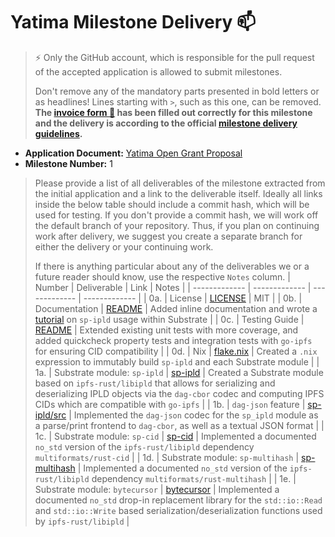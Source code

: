 
# Yatima Milestone Delivery :mailbox:

> ⚡ Only the GitHub account, which is responsible for the pull request of the accepted application is allowed to submit milestones. 
> 
> Don't remove any of the mandatory parts presented in bold letters or as headlines! Lines starting with `>`, such as this one, can be removed.
**The [invoice form :pencil:](https://docs.google.com/forms/d/e/1FAIpQLSfmNYaoCgrxyhzgoKQ0ynQvnNRoTmgApz9NrMp-hd8mhIiO0A/viewform) has been filled out correctly for this milestone and the delivery is according to the official [milestone delivery guidelines](https://github.com/w3f/General-Grants-Program/blob/master/grants/milestone-deliverables-guidelines.md).**  

* **Application Document:** [Yatima Open Grant Proposal](https://github.com/yatima-inc/Open-Grants-Program/blob/e122eb754e9c4c228dea6721e6822fef4953cb30/applications/yatima.md) 
* **Milestone Number:** 1

> Please provide a list of all deliverables of the milestone extracted from the initial application and a link to the deliverable itself. Ideally all links inside the below table should include a commit hash, which will be used for testing. If you don't provide a commit hash, we will work off the default branch of your repository. Thus, if you plan on continuing work after delivery, we suggest you create a separate branch for either the delivery or your continuing work. 
> 
> If there is anything particular about any of the deliverables we or a future reader should know, use the respective `Notes` column.
| Number        | Deliverable                      | Link                                                                   | Notes                                                                                                                                                                                                   |
| ------------- | -------------                    | -------------                                                          | -------------                                                                                                                                                                                           |
| 0a.           | License                          | [LICENSE](https://github.com/yatima-inc/sp-ipld/blob/main/LICENSE)     | MIT                                                                                                                                                                                                     |
| 0b.           | Documentation                    | [README](https://github.com/yatima-inc/sp-ipld/blob/main/README.md)    | Added inline documentation and wrote a [tutorial](https://github.com/yatima-inc/sp-ipld/blob/main/substrate-tutorial.md) on `sp-ipld` usage within Substrate                                                                                                                     |
| 0c.           | Testing Guide                    | [README](https://github.com/yatima-inc/sp-ipld/blob/main/README.md)    | Extended existing unit tests with more coverage, and added quickcheck property tests and integration tests with `go-ipfs` for ensuring CID compatibility                                                |
| 0d.           | Nix                              | [flake.nix](https://github.com/yatima-inc/sp-ipld/blob/main/flake.nix) | Created a `.nix` expression to immutably build `sp-ipld` and each Substrate module                                                                                                                      |
| 1a.           | Substrate module: `sp-ipld`      | [sp-ipld](https://github.com/yatima-inc/sp-ipld)                       | Created a Substrate module based on `ipfs-rust/libipld` that allows for serializing and deserializing IPLD objects via the `dag-cbor` codec and computing IPFS CIDs which are compatible with `go-ipfs` |
| 1b.           | `dag-json` feature               | [sp-ipld/src](https://github.com/yatima-inc/sp-ipld/tree/main/src)     | Implemented the `dag-json` codec for the `sp_ipld` module as a parse/print frontend to `dag-cbor`, as well as a textual JSON format                                                                     |
| 1c.           | Substrate module: `sp-cid`       | [sp-cid](https://github.com/yatima-inc/sp-cid)                         | Implemented a documented `no_std` version of the `ipfs-rust/libipld` dependency `multiformats/rust-cid`                                                                                                 |
| 1d.           | Substrate module: `sp-multihash` | [sp-multihash](https://github.com/yatima-inc/sp-multihash)             | Implemented a documented `no_std` version of the `ipfs-rust/libipld` dependency `multiformats/rust-multihash`                                                                                           |
| 1e.           | Substrate module: `bytecursor`   | [bytecursor](https://github.com/yatima-inc/bytecursor)                 | Implemented a documented `no_std` drop-in replacement library for the `std::io::Read` and `std::io::Write` based serialization/deserialization functions used by `ipfs-rust/libipld`                    |
